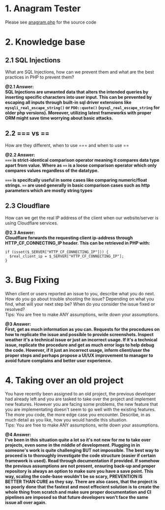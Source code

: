# 1. Anagram Tester
Please see [anagram.php](anagram.php) for the source code

# 2. Knowledge base

## 2.1 SQL Injections   
What are SQL Injections, how can we prevent them and what are the best practices in PHP to prevent them?

**@2.1 Answer:**   
**SQL Injections are unwanted data that alters the intended queries by inserting specific characters into user input. This can be prevented by escaping all inputs through built-in sql driver extensions like `mysqli_real_escape_string()` or `PDO::quote()` (`mysql_real_escape_string` for older php versions). Moreover, utilizing latest frameworks with proper ORM might save time worrying about basic attacks.**

   
## 2.2 === vs ==   
How are they different, when to use === and when to use ==

**@2.2 Answer:**  
**`===` is strict-identical comparison operator meaning it compares data type apart from value. Where as `==` is a loose comparison operator which only compares values regardless of the datatype.**

**`===` is specifcally useful in some cases like comparing numeric/float strings. `==` are used generally in basic comparison cases such as http parameters which are mostly string types**

   
## 2.3 Cloudflare   
How can we get the real IP address of the client when our website/server is using Cloudflare services.

**@2.3 Answer:**   
**Cloudflare forwards the requesting client ip-address through HTTP_CF_CONNECTING_IP header. This can be retrieved in PHP with:**
```
if (isset($_SERVER["HTTP_CF_CONNECTING_IP"])) {
  $real_client_ip = $_SERVER["HTTP_CF_CONNECTING_IP"];
}
```

   
# 3. Bug Fixing
When client or users reported an issue to you, describe what you do next. How do you go about trouble shooting the issue? Depending on what you find, what will your next step be? When do you consider the issue fixed or resolved?   
Tips: You are free to make ANY assumptions, write down your assumptions.   

**@3 Answer:**   
**First, get as much information as you can. Requests for the procedures on how to replicate the issue and possible to provide screenshots. Inspect weather it's a technical issue or just an incorrect usage. If it's a technical issue, replicate the procedure and get as much error logs to help debug the code. However, if it just an incorrect usage, inform client/user the proper steps and perhaps propose a UI/UX improvement to manager to avoid future complains and better user experience.**

# 4. Taking over an old project
You have recently been assigned to an old project, the previous developer had already left and you are tasked to take over the project and implement new features. However you are facing some problems, the new feature that you are implementating doesn't seem to go well with the existing features. The more you code, the more edge case you encounter.
Describe, in as much detail as you like, how you would handle this situation.   
Tips: You are free to make ANY assumptions, write down your assumptions.

**@4 Answer:**   
**I've been in this situation quite a lot so it's not new for me to take over projects, even some in the middle of development. Plugging in in someone's work is quite challenging BUT not impossible. The best way to proceed is to thoroughly investigate the code structure (easier if certain framework is used). Read through documentation if provided. If somehow the previous assumptions are not present, ensuring back-up and proper repository is always an option to make sure you have a save point. This way, scaling the code-base wouldn't be so scary, PREVENTION IS BETTER THAN CURE as they say. There are also cases, that the project is so poorly done that the fastest and most effecient solution is to create the whole thing from scratch and make sure proper documentation and CI pipelines are imposed so that future developers won't face the same issue all over again.**
